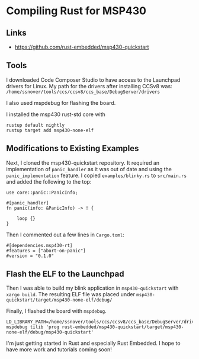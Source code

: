 # Compiling Rust for MSP430
## Links
- https://github.com/rust-embedded/msp430-quickstart

## Tools
I downloaded Code Composer Studio to have access to the Launchpad drivers for Linux. My path for the drivers after installing CCSv8 was: `/home/ssnover/tools/ccs/ccsv8/ccs_base/DebugServer/drivers`

I also used mspdebug for flashing the board.

I installed the msp430 rust-std core with 

```
rustup default nightly
rustup target add msp430-none-elf
```

## Modifications to Existing Examples

Next, I cloned the msp430-quickstart repository. It required an implementation of `panic_handler` as it was out of date and using the `panic_implementation` feature. I copied `examples/blinky.rs` to `src/main.rs` and added the following to the top:

```
use core::panic::PanicInfo;

#[panic_handler]
fn panic(info: &PanicInfo) -> ! {
    
    loop {}
}
```

Then I commented out a few lines in `Cargo.toml`:

```
#[dependencies.msp430-rt]
#features = ["abort-on-panic"]
#version = "0.1.0"
```

## Flash the ELF to the Launchpad

Then I was able to build my blink application in `msp430-quickstart` with `xargo build`. The resulting ELF file was placed under `msp430-quickstart/target/msp430-none-elf/debug/` 

Finally, I flashed the board with `mspdebug`.

```
LD_LIBRARY_PATH=/home/ssnover/tools/ccs/ccsv8/ccs_base/DebugServer/drivers mspdebug tilib 'prog rust-embedded/msp430-quickstart/target/msp430-none-elf/debug/msp430-quickstart'
```

I'm just getting started in Rust and especially Rust Embedded. I hope to have more work and tutorials coming soon!
